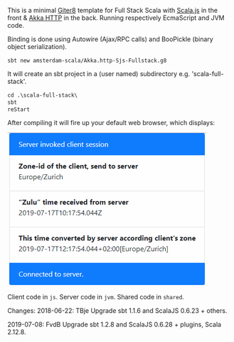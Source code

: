 This is a minimal [Giter8][g8] template for Full Stack Scala with [Scala.js](https://www.scala-js.org/) in the front & [Akka HTTP](https://doc.akka.io/docs/akka-http/current/) in the back. Running respectively EcmaScript and JVM code. 

Binding is done using Autowire (Ajax/RPC calls) and BooPickle (binary object serialization).

```
sbt new amsterdam-scala/Akka.http-Sjs-Fullstack.g8
```

It will create an sbt project in a (user named) subdirectory e.g. 'scala-full-stack'.

```
cd .\scala-full-stack\
sbt
reStart
```

After compiling it will fire up your default web browser, which displays:

![Screenshot](https://raw.githubusercontent.com/amsterdam-scala/Akka.http-Sjs-Fullstack.g8/master/doc/Scala%20Fullstack.gif)

Client code in `js`.
Server code in `jvm`.
Shared code in `shared`.

[g8]: http://www.foundweekends.org/giter8/

Changes:
2018-06-22: TBje Upgrade sbt 1.1.6 and ScalaJS 0.6.23 + others.

2019-07-08: FvdB Upgrade sbt 1.2.8 and ScalaJS 0.6.28 + plugins, Scala 2.12.8.